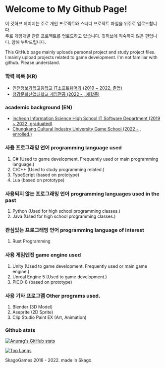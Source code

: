 # Welcome to My Github Page! 

이 깃허브 페이지는 주로 개인 프로젝트와 스터디 프로젝트 파일을 위주로 업로드합니다. \
주로 게임개발 관련 프로젝트를 업로드하고 있습니다. 깃허브에 익숙하지 않은 편입니다. 양해 부탁드립니다.

This GitHub page mainly uploads personal project and study project files. \
I mainly upload projects related to game development. I'm not familiar with github. Please understand.

### 학력 목록 (KR)
- <a href="http://iis.icehs.kr/main.do"> 인천정보과학고등학교 IT소프트웨어과 (2019 ~ 2022, 졸업) </a>
- <a href="https://www.ck.ac.kr/"> 청강문화산업대학교 게임전공 (2022 - , 재학중) </a>

### academic background (EN)
- <a href="http://iis.icehs.kr/main.do"> Incheon Information Science High School IT Software Department (2019 ~ 2022, graduated) </a>
- <a href="https://www.ck.ac.kr/"> Chungkang Cultural Industry University Game School (2022 - , enrolled.) </a> 

### 사용 프로그래밍 언어 programming language used
1. C# (Used to game development. Frequently used or main programming language.)
2. C/C++ (Used to study programming related.)
3. TypeScript (based on prototype)
4. Lua (based on prototype)

### 사용되지 않는 프로그래밍 언어 programming languages used in the past
1. Python (Used for high school programming classes.)
2. Java (Used for high school programming classes.)

### 관심있는 프로그래밍 언어 programming language of interest
1. Rust Programming

### 사용 게임엔진 game engine used
1. Unity (Used to game development. Frequently used or main game engine.)
2. Unreal Engine 5 (Used to game development.)
3. PICO-8 (based on prototype)

### 사용 기타 프로그램 Other programs used.
1. Blender (3D Model)
2. Aseprite (2D Sprite)
3. Clip Studio Paint EX (Art, Animation)

### Github stats
[![Anurag's GitHub stats](https://github-readme-stats.vercel.app/api?username=ApexNAM)](https://github.com/ApexNAM/github-readme-stats)

[![Top Langs](https://github-readme-stats.vercel.app/api/top-langs/?username=ApexNAM&layout=compact)](https://github.com/anuraghazra/github-readme-stats)

SkagoGames 2018 - 2022. made in Skago.
